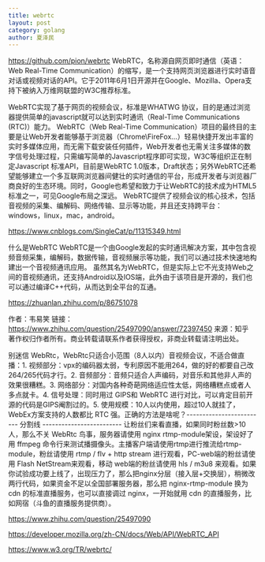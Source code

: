 ```yaml
---
title: webrtc
layout: post
category: golang
author: 夏泽民
---
```

https://github.com/pion/webrtc
WebRTC，名称源自网页即时通信（英语：Web Real-Time Communication）的缩写，是一个支持网页浏览器进行实时语音对话或视频对话的API。它于2011年6月1日开源并在Google、Mozilla、Opera支持下被纳入万维网联盟的W3C推荐标准。
<!-- more -->
WebRTC实现了基于网页的视频会议，标准是WHATWG 协议，目的是通过浏览器提供简单的javascript就可以达到实时通讯（Real-Time Communications (RTC)）能力。
WebRTC（Web Real-Time Communication）项目的最终目的主要是让Web开发者能够基于浏览器（Chrome\FireFox\...）轻易快捷开发出丰富的实时多媒体应用，而无需下载安装任何插件，Web开发者也无需关注多媒体的数字信号处理过程，只需编写简单的Javascript程序即可实现，W3C等组织正在制定Javascript 标准API，目前是WebRTC 1.0版本，Draft状态；另外WebRTC还希望能够建立一个多互联网浏览器间健壮的实时通信的平台，形成开发者与浏览器厂商良好的生态环境。同时，Google也希望和致力于让WebRTC的技术成为HTML5标准之一，可见Google布局之深远。
WebRTC提供了视频会议的核心技术，包括音视频的采集、编解码、网络传输、显示等功能，并且还支持跨平台：windows，linux，mac，android。

https://www.cnblogs.com/SingleCat/p/11315349.html

什么是WebRTC
WebRTC是一个由Google发起的实时通讯解决方案，其中包含视频音频采集，编解码，数据传输，音视频展示等功能，我们可以通过技术快速地构建出一个音视频通讯应用。 虽然其名为WebRTC，但是实际上它不光支持Web之间的音视频通讯，还支持Android以及IOS端，此外由于该项目是开源的，我们也可以通过编译C++代码，从而达到全平台的互通。

https://zhuanlan.zhihu.com/p/86751078


作者：韦易笑
链接：https://www.zhihu.com/question/25497090/answer/72397450
来源：知乎
著作权归作者所有。商业转载请联系作者获得授权，非商业转载请注明出处。

别迷信 WebRtc，WebRtc只适合小范围（8人以内）音视频会议，不适合做直播：1. 视频部分：vpx的编码器太弱，专利原因不能用264，做的好的都要自己改264/265代码才行。2. 音频部分：音频只适合人声编码，对音乐和其他非人声的效果很糟糕。3. 网络部分：对国内各种奇葩网络适应性太低，网络糟糕点或者人多点就卡。4. 信号处理：同时用过 GIPS和 WebRTC 进行对比，可以肯定目前开源的代码是GIPS阉割过的。5. 使用规模：10人以内使用，超过10人就挂了，WebEx方案支持的人数都比 RTC 强。正确的方法是啥呢？------------------------- 分割线 ------------------------- 让粉丝们来看直播，如果同时粉丝数>10人，那么不关 WebRtc 鸟事，服务器请使用 nginx rtmp-module架设，架设好了用 ffmpeg 命令行来测试播摄像头。主播客户端请使用rtmp进行推流给rtmp-module，粉丝请使用 rtmp / flv + http stream 进行观看，PC-web端的粉丝请使用 Flash NetStream来观看，移动 web端的粉丝请使用 hls / m3u8 来观看。如果你试验成功要上线了，出现压力了，那么把nginx分层（接入层+交换层），稍微改两行代码，如果资金不足以全国部署服务器，那么把 nginx-rtmp-module 换为 cdn 的标准直播服务，也可以直接调过 nginx，一开始就用 cdn 的直播服务，比如网宿（斗鱼的直播服务提供商）。

https://www.zhihu.com/question/25497090

https://developer.mozilla.org/zh-CN/docs/Web/API/WebRTC_API

https://www.w3.org/TR/webrtc/
